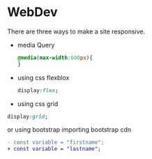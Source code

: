 # WebDev

There are three ways to make a site responsive. 
- media Query

  
  ```css
  @media(max-width:600px){
  }
  ```

- using css flexblox
    ```css
    display:flex;
    ```

- using css grid

```css
display:grid;
```

or using bootstrap
importing bootstrap cdn

```diff
- const variable = "firstname";
+ const variable = "lastname";
```
